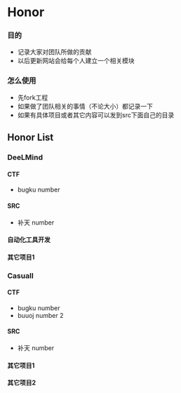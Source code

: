 ﻿# Honor

### 目的
* 记录大家对团队所做的贡献
* 以后更新网站会给每个人建立一个相关模块

### 怎么使用
* 先fork工程
* 如果做了团队相关的事情（不论大小）都记录一下
* 如果有具体项目或者其它内容可以发到src下面自己的目录


## Honor List

### DeeLMind

#### CTF
* bugku number
#### SRC
* 补天 number

#### 自动化工具开发

#### 其它项目1

### Casuall

#### CTF
* bugku number
* buuoj number 2
#### SRC
* 补天 number

#### 其它项目1

#### 其它项目2